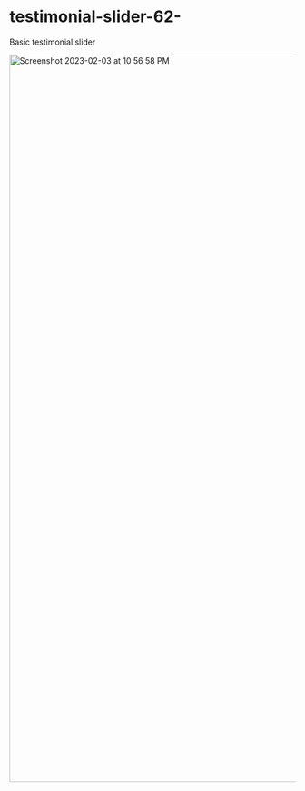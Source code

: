 # testimonial-slider-62-

Basic testimonial slider

<img width="1280" alt="Screenshot 2023-02-03 at 10 56 58 PM" src="https://user-images.githubusercontent.com/91402082/216753832-490dc97f-378a-4296-9b1a-8af6a5029dda.png">

